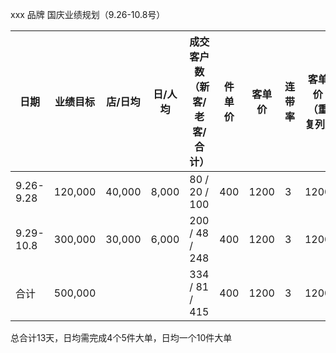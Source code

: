 xxx 品牌 国庆业绩规划（9.26-10.8号）

| 日期        | 业绩目标    | 店/日均   | 日/人均  | 成交客户数（新客/老客/合计） | 件单价 | 客单价  | 连带率 | 客单价（重复列） | 商品指标（爆款件数/销售件数） | 大单目标（5件单/10件单） |
| --------- | ------- | ------ | ----- | --------------- | --- | ---- | --- | -------- | --------------- | -------------- |
| 9.26-9.28 | 120,000 | 40,000 | 8,000 | 80 / 20 / 100   | 400 | 1200 | 3   | 1200     | 90 / 300        | 20 / 5         |
| 9.29-10.8 | 300,000 | 30,000 | 6,000 | 200 / 48 / 248  | 400 | 1200 | 3   | 1200     | 225 / 750       | 50 / 13        |
| 合计        | 500,000 |        |       | 334 / 81 / 415  | 400 | 1200 | 3   | 1200     | 375 / 1,250     | 83 / 21        |

总合计13天，日均需完成4个5件大单，日均一个10件大单